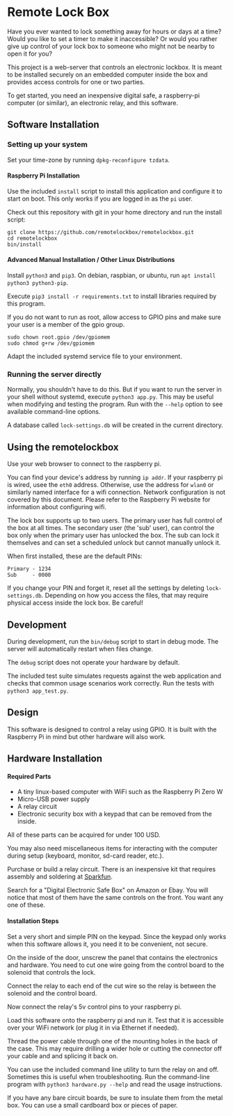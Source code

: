# Remote Lock Box

Have you ever wanted to lock something away for hours or days at a time?
Would you like to set a timer to make it inaccessible?
Or would you rather give up control of your lock box to someone who
might not be nearby to open it for you?

This project is a web-server that controls an electronic lockbox.
It is meant to be installed securely on an embedded computer inside the box
and provides access controls for one or two parties.

To get started, you need an inexpensive digital safe, a raspberry-pi
computer (or similar), an electronic relay, and this software.

## Software Installation

### Setting up your system

Set your time-zone by running `dpkg-reconfigure tzdata`.

#### Raspberry Pi Installation

Use the included `install` script to install this application
and configure it to start on boot. This only works if you
are logged in as the `pi` user.

Check out this repository with git in your home directory and
run the install script:

    git clone https://github.com/remotelockbox/remotelockbox.git
    cd remotelockbox
    bin/install

#### Advanced Manual Installation / Other Linux Distributions

Install `python3` and `pip3`. On debian, raspbian, or ubuntu,
run `apt install python3 python3-pip`.

Execute `pip3 install -r requirements.txt` to install libraries
required by this program.

If you do not want to run as root, allow access to GPIO pins
and make sure your user is a member of the gpio group.

    sudo chown root.gpio /dev/gpiomem
    sudo chmod g+rw /dev/gpiomem

Adapt the included systemd service file to your environment.

### Running the server directly

Normally, you shouldn't have to do this. But if you want to run the server in
your shell without systemd, execute `python3 app.py`. This may be useful when
modifying and testing the program. Run with the `--help` option to see
available command-line options.

A database called `lock-settings.db` will be created in the current directory.

## Using the remotelockbox

Use your web browser to connect to the raspberry pi.

You can find your device's address by running `ip addr`. If your raspberry pi
is wired, usee the `eth0` address. Otherwise, use the address for `wlan0` or
similarly named interface for a wifi connection. Network configuration is not
covered by this document.  Please refer to the Raspberry Pi website for
information about configuring wifi.

The lock box supports up to two users. The primary user has full control
of the box at all times. The secondary user (the 'sub' user), can control
the box only when the primary user has unlocked the box. The sub can
lock it themselves and can set a scheduled unlock but cannot
manually unlock it.

When first installed, these are the default PINs:

    Primary - 1234
    Sub     - 0000

If you change your PIN and forget it, reset all the settings by
deleting `lock-settings.db`. Depending on how you access the files,
that may require physical access inside the lock box. Be careful!

## Development

During development, run the `bin/debug` script to start in debug mode.
The server will automatically restart when files change.

The `debug` script does not operate your hardware by default.

The included test suite simulates requests against the web application
and checks that common usage scenarios work correctly. Run the tests
with `python3 app_test.py`.

## Design

This software is designed to control a relay using GPIO. It is built with
the Raspberry Pi in mind but other hardware will also work.

## Hardware Installation

#### Required Parts

 - A tiny linux-based computer with WiFi such as the Raspberry Pi Zero W
 - Micro-USB power supply
 - A relay circuit
 - Electronic security box with a keypad that can be removed from the inside.

All of these parts can be acquired for under 100 USD.

You may also need miscellaneous items for interacting with the computer during
setup (keyboard, monitor, sd-card reader, etc.).

Purchase or build a relay circuit.
There is an inexpensive kit that requires assembly and soldering at
[Sparkfun](https://www.sparkfun.com/products/13815).

Search for a "Digital Electronic Safe Box" on Amazon or Ebay. You will notice
that most of them have the same controls on the front. You want any one of
these.

#### Installation Steps

Set a very short and simple PIN on the keypad. Since the keypad only works when
this software allows it, you need it to be convenient, not secure.

On the inside of the door, unscrew the panel that contains the electronics and
hardware. You need to cut one wire going from the control board to the solenoid
that controls the lock.

Connect the relay to each end of the cut wire so the relay is between the
solenoid and the control board.

Now connect the relay's 5v control pins to your raspberry pi.

Load this software onto the raspberry pi and run it. Test that it is
accessible over your WiFi network (or plug it in via Ethernet if needed).

Thread the power cable through one of the mounting holes in the back of
the case. This may require drilling a wider hole or cutting the connector
off your cable and and splicing it back on.

You can use the included command line utility to turn the relay on and off.
Sometimes this is useful when troubleshooting. Run the command-line program
with `python3 hardware.py --help` and read the usage instructions.

If you have any bare circuit boards, be sure to insulate them from the metal
box. You can use a small cardboard box or pieces of paper.
